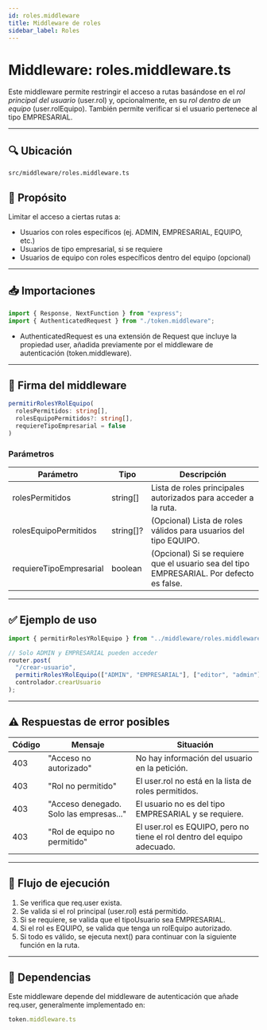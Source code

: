 ```yaml
---
id: roles.middleware
title: Middleware de roles
sidebar_label: Roles 
---
```



#  Middleware: roles.middleware.ts

Este middleware permite restringir el acceso a rutas basándose en el *rol principal del usuario* (user.rol) y, opcionalmente, en su *rol dentro de un equipo* (user.rolEquipo). También permite verificar si el usuario pertenece al tipo EMPRESARIAL.

---

## 🔍 Ubicación

`src/middleware/roles.middleware.ts`



## 📌 Propósito

Limitar el acceso a ciertas rutas a:
- Usuarios con roles específicos (ej. ADMIN, EMPRESARIAL, EQUIPO, etc.)
- Usuarios de tipo empresarial, si se requiere
- Usuarios de equipo con roles específicos dentro del equipo (opcional)

---

## 📥 Importaciones

```ts
import { Response, NextFunction } from "express";
import { AuthenticatedRequest } from "./token.middleware";
```

* AuthenticatedRequest es una extensión de Request que incluye la propiedad user, añadida previamente por el middleware de autenticación (token.middleware).

---

## 🧠 Firma del middleware

```ts
permitirRolesYRolEquipo(
  rolesPermitidos: string[],
  rolesEquipoPermitidos?: string[],
  requiereTipoEmpresarial = false
)
```

### Parámetros

| Parámetro                 | Tipo        | Descripción                                                                                  |
| ------------------------- | ----------- | -------------------------------------------------------------------------------------------- |
| rolesPermitidos         | string[]  | Lista de roles principales autorizados para acceder a la ruta.                               |
| rolesEquipoPermitidos   | string[]? | (Opcional) Lista de roles válidos para usuarios del tipo EQUIPO.                           |
| requiereTipoEmpresarial | boolean   | (Opcional) Si se requiere que el usuario sea del tipo EMPRESARIAL. Por defecto es false. |

---

## ✅ Ejemplo de uso

```ts
import { permitirRolesYRolEquipo } from "../middleware/roles.middleware";

// Solo ADMIN y EMPRESARIAL pueden acceder
router.post(
  "/crear-usuario",
  permitirRolesYRolEquipo(["ADMIN", "EMPRESARIAL"], ["editor", "admin"], true),
  controlador.crearUsuario
);
```

---

## ⚠ Respuestas de error posibles

| Código | Mensaje                                   | Situación                                                                   |
| ------ | ----------------------------------------- | --------------------------------------------------------------------------- |
| 403    | "Acceso no autorizado"                  | No hay información del usuario en la petición.                              |
| 403    | "Rol no permitido"                      | El user.rol no está en la lista de roles permitidos.                      |
| 403    | "Acceso denegado. Solo las empresas..." | El usuario no es del tipo EMPRESARIAL y se requiere.                      |
| 403    | "Rol de equipo no permitido"            | El user.rol es EQUIPO, pero no tiene el rol dentro del equipo adecuado. |

---

## 🧪 Flujo de ejecución

1. Se verifica que req.user exista.
2. Se valida si el rol principal (user.rol) está permitido.
3. Si se requiere, se valida que el tipoUsuario sea EMPRESARIAL.
4. Si el rol es EQUIPO, se valida que tenga un rolEquipo autorizado.
5. Si todo es válido, se ejecuta next() para continuar con la siguiente función en la ruta.

---

## 🧩 Dependencias

Este middleware depende del middleware de autenticación que añade req.user, generalmente implementado en:

```ts
token.middleware.ts
```